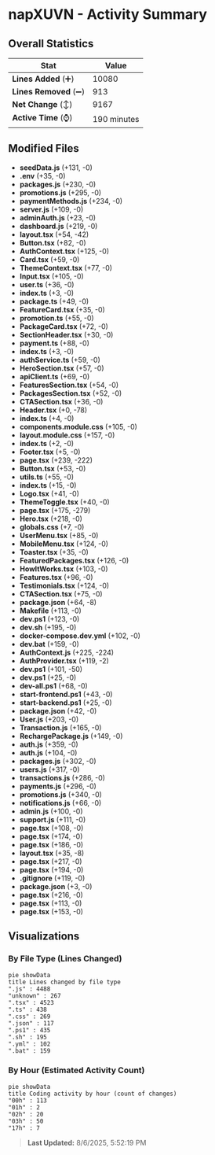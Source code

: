 # napXUVN - Activity Summary 

## Overall Statistics

| Stat                   | Value                                                             |
| ---------------------- | ----------------------------------------------------------------- |
| **Lines Added** (➕)   | 10080                                          |
| **Lines Removed** (➖) | 913                                        |
| **Net Change** (↕)    | 9167                |
| **Active Time** (⌚)   | 190 minutes |


## Modified Files
- **seedData.js** (+131, -0)
- **.env** (+35, -0)
- **packages.js** (+230, -0)
- **promotions.js** (+295, -0)
- **paymentMethods.js** (+234, -0)
- **server.js** (+109, -0)
- **adminAuth.js** (+23, -0)
- **dashboard.js** (+219, -0)
- **layout.tsx** (+54, -42)
- **Button.tsx** (+82, -0)
- **AuthContext.tsx** (+125, -0)
- **Card.tsx** (+59, -0)
- **ThemeContext.tsx** (+77, -0)
- **Input.tsx** (+105, -0)
- **user.ts** (+36, -0)
- **index.ts** (+3, -0)
- **package.ts** (+49, -0)
- **FeatureCard.tsx** (+35, -0)
- **promotion.ts** (+55, -0)
- **PackageCard.tsx** (+72, -0)
- **SectionHeader.tsx** (+30, -0)
- **payment.ts** (+88, -0)
- **index.ts** (+3, -0)
- **authService.ts** (+59, -0)
- **HeroSection.tsx** (+57, -0)
- **apiClient.ts** (+69, -0)
- **FeaturesSection.tsx** (+54, -0)
- **PackagesSection.tsx** (+52, -0)
- **CTASection.tsx** (+36, -0)
- **Header.tsx** (+0, -78)
- **index.ts** (+4, -0)
- **components.module.css** (+105, -0)
- **layout.module.css** (+157, -0)
- **index.ts** (+2, -0)
- **Footer.tsx** (+5, -0)
- **page.tsx** (+239, -222)
- **Button.tsx** (+53, -0)
- **utils.ts** (+55, -0)
- **index.ts** (+15, -0)
- **Logo.tsx** (+41, -0)
- **ThemeToggle.tsx** (+40, -0)
- **page.tsx** (+175, -279)
- **Hero.tsx** (+218, -0)
- **globals.css** (+7, -0)
- **UserMenu.tsx** (+85, -0)
- **MobileMenu.tsx** (+124, -0)
- **Toaster.tsx** (+35, -0)
- **FeaturedPackages.tsx** (+126, -0)
- **HowItWorks.tsx** (+103, -0)
- **Features.tsx** (+96, -0)
- **Testimonials.tsx** (+124, -0)
- **CTASection.tsx** (+75, -0)
- **package.json** (+64, -8)
- **Makefile** (+113, -0)
- **dev.ps1** (+123, -0)
- **dev.sh** (+195, -0)
- **docker-compose.dev.yml** (+102, -0)
- **dev.bat** (+159, -0)
- **AuthContext.js** (+225, -224)
- **AuthProvider.tsx** (+119, -2)
- **dev.ps1** (+101, -50)
- **dev.ps1** (+25, -0)
- **dev-all.ps1** (+68, -0)
- **start-frontend.ps1** (+43, -0)
- **start-backend.ps1** (+25, -0)
- **package.json** (+42, -0)
- **User.js** (+203, -0)
- **Transaction.js** (+165, -0)
- **RechargePackage.js** (+149, -0)
- **auth.js** (+359, -0)
- **auth.js** (+104, -0)
- **packages.js** (+302, -0)
- **users.js** (+317, -0)
- **transactions.js** (+286, -0)
- **payments.js** (+296, -0)
- **promotions.js** (+340, -0)
- **notifications.js** (+66, -0)
- **admin.js** (+100, -0)
- **support.js** (+111, -0)
- **page.tsx** (+108, -0)
- **page.tsx** (+174, -0)
- **page.tsx** (+186, -0)
- **layout.tsx** (+35, -8)
- **page.tsx** (+217, -0)
- **page.tsx** (+194, -0)
- **.gitignore** (+119, -0)
- **package.json** (+3, -0)
- **page.tsx** (+216, -0)
- **page.tsx** (+113, -0)
- **page.tsx** (+153, -0)

## Visualizations

### By File Type (Lines Changed)

```mermaid
pie showData
title Lines changed by file type
".js" : 4488
"unknown" : 267
".tsx" : 4523
".ts" : 438
".css" : 269
".json" : 117
".ps1" : 435
".sh" : 195
".yml" : 102
".bat" : 159
```

### By Hour (Estimated Activity Count)

```mermaid
pie showData
title Coding activity by hour (count of changes)
"00h" : 113
"01h" : 2
"02h" : 20
"03h" : 50
"17h" : 7
```


> **Last Updated:** 8/6/2025, 5:52:19 PM